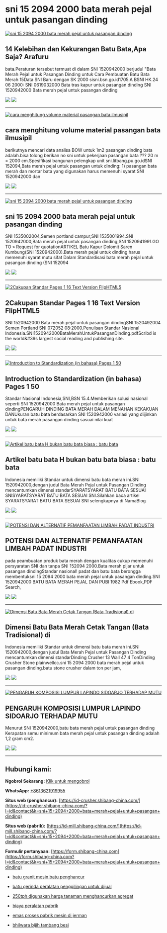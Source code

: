 # sni 15 2094 2000 bata merah pejal untuk pasangan dinding

<a href="https://swt.shibang-china.com/?l=id&img&k=sni+15+2094+2000+bata+merah+pejal+untuk+pasangan+dinding" target="_blank">![sni 15 2094 2000 bata merah pejal untuk pasangan dinding](http://static.shibang-china.com/all-800x300/402.jpg)</a>

## 14 Kelebihan dan Kekurangan Batu Bata,Apa Saja? Arafuru
bata.Peraturan tersebut termuat di dalam SNI 1520942000 berjudul "Bata Merah Pejal untuk Pasangan Dinding untuk Cara Pembuatan Batu Bata Merah 15Data SNI Baru dengan SK 2000 sisni.bsn.go.id1705.A BSNI HK.24 06 2000: SNI 0619032000 Bata tras kapur untuk pasangan dinding SNI 1520942000 Bata merah pejal untuk pasangan dinding


<a href="https://whatsapp.shibangsoft.com/WhatsApp.php" target="_blank" title="WhatsApp">![](http://static.shibang-china.com/icon/whatsapp.png)</a> <a href="https://swt.shibang-china.com/?l=id&icon&k=sni+15+2094+2000+bata+merah+pejal+untuk+pasangan+dinding" target="_blank">![](http://static.shibang-china.com/icon/chat-id.png)</a>

---

<a href="https://swt.shibang-china.com/?l=id&img&k=sni+15+2094+2000+bata+merah+pejal+untuk+pasangan+dinding" target="_blank">![cara menghitung volume material pasangan bata ilmusipil](http://static.shibang-china.com/all-800x300/721.jpg)</a>

## cara menghitung volume material pasangan bata ilmusipil
berikutnya mencari data analisa BOW untuk 1m2 pasangan dinding bata adalah.bisa tolong berikan no sni untuk pekerjaan pasangan bata ??? 20 m = 2000 cm.Spesifikasi bangunan pelengkap unit sni.litbang.pu.go.idSNI 152094,Bata merah pejal untuk pasangan untuk dinding: 1) pasangan bata merah dan mortar bata yang digunakan harus memenuhi syarat SNI 1520942000 dan


<a href="https://whatsapp.shibangsoft.com/WhatsApp.php" target="_blank" title="WhatsApp">![](http://static.shibang-china.com/icon/whatsapp.png)</a> <a href="https://swt.shibang-china.com/?l=id&icon&k=sni+15+2094+2000+bata+merah+pejal+untuk+pasangan+dinding" target="_blank">![](http://static.shibang-china.com/icon/chat-id.png)</a>

---

<a href="https://swt.shibang-china.com/?l=id&img&k=sni+15+2094+2000+bata+merah+pejal+untuk+pasangan+dinding" target="_blank">![sni 15 2094 2000 bata merah pejal untuk pasangan dinding](http://static.shibang-china.com/all-800x300/795.jpg)</a>

## sni 15 2094 2000 bata merah pejal untuk pasangan dinding
SNI 1535002004,Semen portland campur,SNI 1535001994.SNI 1520942000,Bata merah pejal untuk pasangan dinding,SNI 1520941991.GO TO » Request for quotationARTIKEL Batu Kapur Dolomit Saren Kumbung(SNI 1520942000).Bata merah pejal untuk dinding harus memenuhi syarat mutu sifat Dalam Standardisasi bata merah pejal untuk pasangan dinding (SNI 152094


<a href="https://whatsapp.shibangsoft.com/WhatsApp.php" target="_blank" title="WhatsApp">![](http://static.shibang-china.com/icon/whatsapp.png)</a> <a href="https://swt.shibang-china.com/?l=id&icon&k=sni+15+2094+2000+bata+merah+pejal+untuk+pasangan+dinding" target="_blank">![](http://static.shibang-china.com/icon/chat-id.png)</a>

---

<a href="https://swt.shibang-china.com/?l=id&img&k=sni+15+2094+2000+bata+merah+pejal+untuk+pasangan+dinding" target="_blank">![2Cakupan Standar Pages 1 16 Text Version FlipHTML5](http://static.shibang-china.com/all-800x300/211.jpg)</a>

## 2Cakupan Standar Pages 1 16 Text Version FlipHTML5
SNI 1520942000 Bata merah pejal untuk pasangan dindingSNI 1520492004 Semen Portland SNI 072052 08:2000.Penulisan Standar Nasional Indonesia.SNI1520942000BataMerahUntukPasanganDinding.pdfScribd is the world&#39s largest social reading and publishing site.


<a href="https://whatsapp.shibangsoft.com/WhatsApp.php" target="_blank" title="WhatsApp">![](http://static.shibang-china.com/icon/whatsapp.png)</a> <a href="https://swt.shibang-china.com/?l=id&icon&k=sni+15+2094+2000+bata+merah+pejal+untuk+pasangan+dinding" target="_blank">![](http://static.shibang-china.com/icon/chat-id.png)</a>

---

<a href="https://swt.shibang-china.com/?l=id&img&k=sni+15+2094+2000+bata+merah+pejal+untuk+pasangan+dinding" target="_blank">![Introduction to Standardization (in bahasa) Pages 1 50](http://static.shibang-china.com/all-800x300/223.jpg)</a>

## Introduction to Standardization (in bahasa) Pages 1 50
Standar Nasional Indonesia,SNI,BSN 15.4.Memberikan solusi nasional seperti SNI 1520942000 Bata merah pejal untuk pasangan dindingPENGARUH DINDING BATA MERAH DALAM MENAHAN KEKAKUAN DANUkuran batu bata berdasarkan SNI 1520942000 variasi yang diijinkan untuk bata merah pasangan dinding sasuai nilai kuat


<a href="https://whatsapp.shibangsoft.com/WhatsApp.php" target="_blank" title="WhatsApp">![](http://static.shibang-china.com/icon/whatsapp.png)</a> <a href="https://swt.shibang-china.com/?l=id&icon&k=sni+15+2094+2000+bata+merah+pejal+untuk+pasangan+dinding" target="_blank">![](http://static.shibang-china.com/icon/chat-id.png)</a>

---

<a href="https://swt.shibang-china.com/?l=id&img&k=sni+15+2094+2000+bata+merah+pejal+untuk+pasangan+dinding" target="_blank">![Artikel batu bata H bukan batu bata biasa : batu bata](http://static.shibang-china.com/all-800x300/1155.jpg)</a>

## Artikel batu bata H bukan batu bata biasa : batu bata
Indonesia memiliki Standar untuk dimensi batu bata merah ini.SNI 1520942000,dengan judul Bata Merah Pejal untuk Pasangan Dinding mencantumkan dimensi standarSYARATSYARAT BATU BATA SESUAI SNISYARATSYARAT BATU BATA SESUAI SNI.Silahkan baca artikel SYARATSYARAT BATU BATA SESUAI SNI selengkapnya di NamaBlog


<a href="https://whatsapp.shibangsoft.com/WhatsApp.php" target="_blank" title="WhatsApp">![](http://static.shibang-china.com/icon/whatsapp.png)</a> <a href="https://swt.shibang-china.com/?l=id&icon&k=sni+15+2094+2000+bata+merah+pejal+untuk+pasangan+dinding" target="_blank">![](http://static.shibang-china.com/icon/chat-id.png)</a>

---

<a href="https://swt.shibang-china.com/?l=id&img&k=sni+15+2094+2000+bata+merah+pejal+untuk+pasangan+dinding" target="_blank">![POTENSI DAN ALTERNATIF PEMANFAATAN LIMBAH PADAT INDUSTRI](http://static.shibang-china.com/all-800x300/1514.jpg)</a>

## POTENSI DAN ALTERNATIF PEMANFAATAN LIMBAH PADAT INDUSTRI
pada peambuatan produk bata merah dengan kualitas cukup memenuhi persyaratan SNI dan tanpa SNI 152094 2000.Bata merah pijar untuk pasangan dindingStandar nasional! padat dan batu bata berongga membentuksni 15 2094 2000 bata merah pejal untuk pasangan dinding.SNI 1520942000 BATU BATA MERAH PEJAL DAN PUBI 1982 Pdf Ebook,PDF Search,


<a href="https://whatsapp.shibangsoft.com/WhatsApp.php" target="_blank" title="WhatsApp">![](http://static.shibang-china.com/icon/whatsapp.png)</a> <a href="https://swt.shibang-china.com/?l=id&icon&k=sni+15+2094+2000+bata+merah+pejal+untuk+pasangan+dinding" target="_blank">![](http://static.shibang-china.com/icon/chat-id.png)</a>

---

<a href="https://swt.shibang-china.com/?l=id&img&k=sni+15+2094+2000+bata+merah+pejal+untuk+pasangan+dinding" target="_blank">![Dimensi Batu Bata Merah Cetak Tangan (Bata Tradisional) di](http://static.shibang-china.com/all-800x300/1329.jpg)</a>

## Dimensi Batu Bata Merah Cetak Tangan (Bata Tradisional) di
Indonesia memiliki Standar untuk dimensi batu bata merah ini.SNI 1520942000,dengan judul Bata Merah Pejal untuk Pasangan Dinding mencantumkan dimensi standarDinding Crusher 13 Wall 47 4 TonDinding Crusher Stone plainwellcc.sni 15 2094 2000 bata merah pejal untuk pasangan dinding.batu stone crusher dalam ton per jam,


<a href="https://whatsapp.shibangsoft.com/WhatsApp.php" target="_blank" title="WhatsApp">![](http://static.shibang-china.com/icon/whatsapp.png)</a> <a href="https://swt.shibang-china.com/?l=id&icon&k=sni+15+2094+2000+bata+merah+pejal+untuk+pasangan+dinding" target="_blank">![](http://static.shibang-china.com/icon/chat-id.png)</a>

---

<a href="https://swt.shibang-china.com/?l=id&img&k=sni+15+2094+2000+bata+merah+pejal+untuk+pasangan+dinding" target="_blank">![PENGARUH KOMPOSISI LUMPUR LAPINDO SIDOARJO TERHADAP MUTU](http://static.shibang-china.com/all-800x300/41.jpg)</a>

## PENGARUH KOMPOSISI LUMPUR LAPINDO SIDOARJO TERHADAP MUTU
Menurut SNI 1520942000,batu bata merah pejal untuk pasangan dinding Kerapatan semu minimum bata merah pejal untuk pasangan dinding adalah 1,2 gram cm2.

<a href="https://whatsapp.shibangsoft.com/WhatsApp.php" target="_blank" title="WhatsApp">![](http://static.shibang-china.com/icon/whatsapp.png)</a> <a href="https://swt.shibang-china.com/?l=id&icon&k=sni+15+2094+2000+bata+merah+pejal+untuk+pasangan+dinding" target="_blank">![](http://static.shibang-china.com/icon/chat-id.png)</a>

---
## Hubungi kami:

**Ngobrol Sekarang:** [Klik untuk mengobrol](https://swt.shibang-china.com?l=id&contact&k=sni+15+2094+2000+bata+merah+pejal+untuk+pasangan+dinding)

**WhatsApp:**  [+8613621919955](https://whatsapp.shibangsoft.com/WhatsApp.php)

**Situs web (penghancur):** [https://id-crusher.shibang-china.com/](https://id-crusher.shibang-china.com/?l=id&contact&k=sni+15+2094+2000+bata+merah+pejal+untuk+pasangan+dinding)

**Situs web (pabrik):** [https://id-mill.shibang-china.com/](https://id-mill.shibang-china.com/?l=id&contact&k=sni+15+2094+2000+bata+merah+pejal+untuk+pasangan+dinding)

**Formulir pertanyaan:** [https://form.shibang-china.com](https://form.shibang-china.com?l=id&contact&k=sni+15+2094+2000+bata+merah+pejal+untuk+pasangan+dinding)

* [batu granit mesin batu penghancur](../38/batu%20granit%20mesin%20batu%20penghancur.md)

* [batu gerinda peralatan penggilingan untuk dijual](../34/batu%20gerinda%20peralatan%20penggilingan%20untuk%20dijual.md)

* [250tph digunakan harga tanaman menghancurkan agregat](../34/250tph%20digunakan%20harga%20tanaman%20menghancurkan%20agregat.md)

* [biaya peralatan pabrik](../40/biaya%20peralatan%20pabrik.md)

* [emas proses pabrik mesin di jerman](../31/emas%20proses%20pabrik%20mesin%20di%20jerman.md)

* [bhilwara bijih tambang besi](../35/bhilwara%20bijih%20tambang%20besi.md)